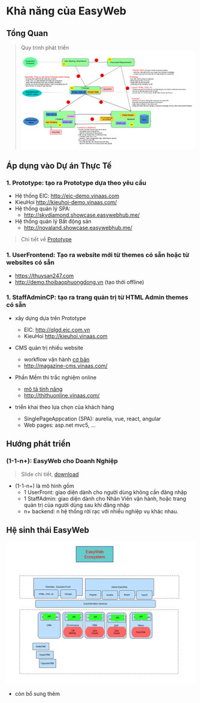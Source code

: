 

# Khả năng của EasyWeb

## Tổng Quan 
> Quy trình phát triển
![DevelopmentProcess](DevelopmentProcess.png)



## Áp dụng vào Dự án Thực Tế
### 1. Prototype: tạo ra Prototype dựa theo yêu cầu

- Hệ thống EIC:  http://eic-demo.vinaas.com 
- KieuHoi    http://kieuhoi-demo.vinaas.com/
- Hệ thống quản lý SPA: 
    - http://skydiamond.showcase.easywebhub.me/
- Hệ thống quản lý Bất động sản 
    - http://novaland.showcase.easywebhub.me/

> Chi tiết về [Prototype](https://github.com/easywebhub/tasks/blob/master/docs/2018/Prototype.md)

### 1. UserFrontend: Tạo ra website mới từ themes có sẵn hoặc từ websites có sẵn
- https://thuysan247.com
- http://demo.thoibaophuongdong.vn (tạo thời offline)

### 1. StaffAdminCP: tạo ra trang quản trị từ HTML Admin themes có sẵn
- xây dựng dựa trên Prototype 
    - EIC: http://qlgd.eic.com.vn
    - KieuHoi  http://kieuhoi.vinaas.com 
- CMS quản trị nhiều website 
    - workflow vận hành [cơ bản](magazine-flow-v1.png)
    - http://magazine-cms.vinaas.com/
- Phần Mềm thi trắc nghiệm online
    - [mô tả tính năng](https://github.com/vinaas/easyquiztest/#m%C3%B4-t%E1%BA%A3-t%C3%ADnh-n%C4%83ng)
    - http://thithuonline.vinaas.com/

- triển khai theo lựa chọn của khách hàng
    - SinglePageAppcation (SPA): aurelia, vue, react, angular
    - Web pages: asp.net mvc5, ...

## Hướng phát triển

### (1-1-n+): EasyWeb cho Doanh Nghiệp
> Slide chi tiết, [download](https://github.com/easywebhub/tasks/raw/master/docs/architect/EasyWeb.pptx)

- (1-1-n+) là mô hình gồm
    - 1 UserFront: giao diện dành cho người dùng không cần đăng nhập
    - 1 StaffAdmin: giao diện dành cho Nhân Viên vận hành, hoặc trang quản trị của người dùng sau khi đăng nhập
    - n+ backend: n hệ thống rời rạc với nhiều nghiệp vụ khác nhau. 

## Hệ sinh thái EasyWeb 
![EW-Ecosystem](EasyWeb-Ecosystem.png)

- còn bổ sung thêm
